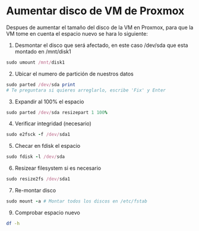 # Aumentar disco de VM de Proxmox
Despues de aumentar el tamaño del disco de la VM en Proxmox, para que la VM tome en cuenta el espacio nuevo se hara lo siguiente:

1. Desmontar el disco que será afectado, en este caso /dev/sda que esta montado en /mnt/disk1
```rb
sudo umount /mnt/disk1
```
2. Ubicar el numero de partición de nuestros datos
```rb
sudo parted /dev/sda print
# Te preguntara si quieres arreglarlo, escribe 'Fix' y Enter
```
3. Expandir al 100% el espacio
```rb
sudo parted /dev/sda resizepart 1 100%
```
4. Verificar integridad (necesario)
```rb
sudo e2fsck -f /dev/sda1
```
5. Checar en fdisk el espacio
```rb
sudo fdisk -l /dev/sda
```
6. Resizear filesystem si es necesario
```rb
sudo resize2fs /dev/sda1
```
7. Re-montar disco
```rb
sudo mount -a # Montar todos los discos en /etc/fstab
```
9. Comprobar espacio nuevo
```sh
df -h
```
